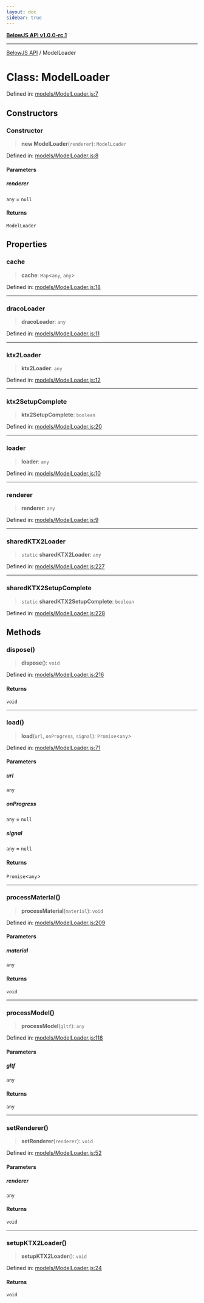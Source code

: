 ```yaml
---
layout: doc
sidebar: true
---
```


[**BelowJS API v1.0.0-rc.1**](../README.md)

***

[BelowJS API](../globals.md) / ModelLoader

# Class: ModelLoader

Defined in: [models/ModelLoader.js:7](https://github.com/patrick-morrison/belowjs/blob/3dad94c9258636bf7e164e6552e8b1768d6eaa22/src/models/ModelLoader.js#L7)

## Constructors

### Constructor

> **new ModelLoader**(`renderer`): `ModelLoader`

Defined in: [models/ModelLoader.js:8](https://github.com/patrick-morrison/belowjs/blob/3dad94c9258636bf7e164e6552e8b1768d6eaa22/src/models/ModelLoader.js#L8)

#### Parameters

##### renderer

`any` = `null`

#### Returns

`ModelLoader`

## Properties

### cache

> **cache**: `Map`\<`any`, `any`\>

Defined in: [models/ModelLoader.js:18](https://github.com/patrick-morrison/belowjs/blob/3dad94c9258636bf7e164e6552e8b1768d6eaa22/src/models/ModelLoader.js#L18)

***

### dracoLoader

> **dracoLoader**: `any`

Defined in: [models/ModelLoader.js:11](https://github.com/patrick-morrison/belowjs/blob/3dad94c9258636bf7e164e6552e8b1768d6eaa22/src/models/ModelLoader.js#L11)

***

### ktx2Loader

> **ktx2Loader**: `any`

Defined in: [models/ModelLoader.js:12](https://github.com/patrick-morrison/belowjs/blob/3dad94c9258636bf7e164e6552e8b1768d6eaa22/src/models/ModelLoader.js#L12)

***

### ktx2SetupComplete

> **ktx2SetupComplete**: `boolean`

Defined in: [models/ModelLoader.js:20](https://github.com/patrick-morrison/belowjs/blob/3dad94c9258636bf7e164e6552e8b1768d6eaa22/src/models/ModelLoader.js#L20)

***

### loader

> **loader**: `any`

Defined in: [models/ModelLoader.js:10](https://github.com/patrick-morrison/belowjs/blob/3dad94c9258636bf7e164e6552e8b1768d6eaa22/src/models/ModelLoader.js#L10)

***

### renderer

> **renderer**: `any`

Defined in: [models/ModelLoader.js:9](https://github.com/patrick-morrison/belowjs/blob/3dad94c9258636bf7e164e6552e8b1768d6eaa22/src/models/ModelLoader.js#L9)

***

### sharedKTX2Loader

> `static` **sharedKTX2Loader**: `any`

Defined in: [models/ModelLoader.js:227](https://github.com/patrick-morrison/belowjs/blob/3dad94c9258636bf7e164e6552e8b1768d6eaa22/src/models/ModelLoader.js#L227)

***

### sharedKTX2SetupComplete

> `static` **sharedKTX2SetupComplete**: `boolean`

Defined in: [models/ModelLoader.js:228](https://github.com/patrick-morrison/belowjs/blob/3dad94c9258636bf7e164e6552e8b1768d6eaa22/src/models/ModelLoader.js#L228)

## Methods

### dispose()

> **dispose**(): `void`

Defined in: [models/ModelLoader.js:216](https://github.com/patrick-morrison/belowjs/blob/3dad94c9258636bf7e164e6552e8b1768d6eaa22/src/models/ModelLoader.js#L216)

#### Returns

`void`

***

### load()

> **load**(`url`, `onProgress`, `signal`): `Promise`\<`any`\>

Defined in: [models/ModelLoader.js:71](https://github.com/patrick-morrison/belowjs/blob/3dad94c9258636bf7e164e6552e8b1768d6eaa22/src/models/ModelLoader.js#L71)

#### Parameters

##### url

`any`

##### onProgress

`any` = `null`

##### signal

`any` = `null`

#### Returns

`Promise`\<`any`\>

***

### processMaterial()

> **processMaterial**(`material`): `void`

Defined in: [models/ModelLoader.js:209](https://github.com/patrick-morrison/belowjs/blob/3dad94c9258636bf7e164e6552e8b1768d6eaa22/src/models/ModelLoader.js#L209)

#### Parameters

##### material

`any`

#### Returns

`void`

***

### processModel()

> **processModel**(`gltf`): `any`

Defined in: [models/ModelLoader.js:118](https://github.com/patrick-morrison/belowjs/blob/3dad94c9258636bf7e164e6552e8b1768d6eaa22/src/models/ModelLoader.js#L118)

#### Parameters

##### gltf

`any`

#### Returns

`any`

***

### setRenderer()

> **setRenderer**(`renderer`): `void`

Defined in: [models/ModelLoader.js:52](https://github.com/patrick-morrison/belowjs/blob/3dad94c9258636bf7e164e6552e8b1768d6eaa22/src/models/ModelLoader.js#L52)

#### Parameters

##### renderer

`any`

#### Returns

`void`

***

### setupKTX2Loader()

> **setupKTX2Loader**(): `void`

Defined in: [models/ModelLoader.js:24](https://github.com/patrick-morrison/belowjs/blob/3dad94c9258636bf7e164e6552e8b1768d6eaa22/src/models/ModelLoader.js#L24)

#### Returns

`void`

